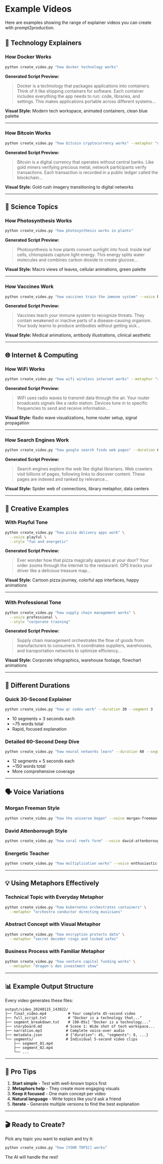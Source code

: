 # Example Videos

Here are examples showing the range of explainer videos you can create with prompt2production.

## 🔧 Technology Explainers

### How Docker Works
```bash
python create_video.py "how docker technology works"
```

**Generated Script Preview:**
> Docker is a technology that packages applications into containers. Think of it like shipping containers for software. Each container includes everything the app needs to run: code, libraries, and settings. This makes applications portable across different systems...

**Visual Style:** Modern tech workspace, animated containers, clean blue palette

---

### How Bitcoin Works
```bash
python create_video.py "how bitcoin cryptocurrency works" --metaphor "digital gold rush"
```

**Generated Script Preview:**
> Bitcoin is a digital currency that operates without central banks. Like gold miners verifying precious metal, network participants verify transactions. Each transaction is recorded in a public ledger called the blockchain...

**Visual Style:** Gold rush imagery transitioning to digital networks

---

## 🧬 Science Topics

### How Photosynthesis Works
```bash
python create_video.py "how photosynthesis works in plants"
```

**Generated Script Preview:**
> Photosynthesis is how plants convert sunlight into food. Inside leaf cells, chloroplasts capture light energy. This energy splits water molecules and combines carbon dioxide to create glucose...

**Visual Style:** Macro views of leaves, cellular animations, green palette

---

### How Vaccines Work
```bash
python create_video.py "how vaccines train the immune system" --voice british-female
```

**Generated Script Preview:**
> Vaccines teach your immune system to recognize threats. They contain weakened or inactive parts of a disease-causing organism. Your body learns to produce antibodies without getting sick...

**Visual Style:** Medical animations, antibody illustrations, clinical aesthetic

---

## 🌐 Internet & Computing

### How WiFi Works
```bash
python create_video.py "how wifi wireless internet works" --metaphor "radio waves"
```

**Generated Script Preview:**
> WiFi uses radio waves to transmit data through the air. Your router broadcasts signals like a radio station. Devices tune in to specific frequencies to send and receive information...

**Visual Style:** Radio wave visualizations, home router setup, signal propagation

---

### How Search Engines Work
```bash
python create_video.py "how google search finds web pages" --duration 60
```

**Generated Script Preview:**
> Search engines explore the web like digital librarians. Web crawlers visit billions of pages, following links to discover content. These pages are indexed and ranked by relevance...

**Visual Style:** Spider web of connections, library metaphor, data centers

---

## 🎨 Creative Examples

### With Playful Tone
```bash
python create_video.py "how pizza delivery apps work" \
  --voice playful \
  --style "fun and energetic"
```

**Generated Script Preview:**
> Ever wonder how that pizza magically appears at your door? Your order zooms through the internet to the restaurant. GPS tracks your driver like a delicious treasure map...

**Visual Style:** Cartoon pizza journey, colorful app interfaces, happy animations

---

### With Professional Tone
```bash
python create_video.py "how supply chain management works" \
  --voice professional \
  --style "corporate training"
```

**Generated Script Preview:**
> Supply chain management orchestrates the flow of goods from manufacturers to consumers. It coordinates suppliers, warehouses, and transportation networks to optimize efficiency...

**Visual Style:** Corporate infographics, warehouse footage, flowchart animations

---

## 🎯 Different Durations

### Quick 30-Second Explainer
```bash
python create_video.py "how qr codes work" --duration 30 --segment 3
```
- 10 segments × 3 seconds each
- ~75 words total
- Rapid, focused explanation

### Detailed 60-Second Deep Dive
```bash
python create_video.py "how neural networks learn" --duration 60 --segment 5
```
- 12 segments × 5 seconds each
- ~150 words total
- More comprehensive coverage

---

## 🗣️ Voice Variations

### Morgan Freeman Style
```bash
python create_video.py "how the universe began" --voice morgan-freeman
```

### David Attenborough Style
```bash
python create_video.py "how coral reefs form" --voice david-attenborough
```

### Energetic Teacher
```bash
python create_video.py "how multiplication works" --voice enthusiastic-teacher
```

---

## 💡 Using Metaphors Effectively

### Technical Topic with Everyday Metaphor
```bash
python create_video.py "how kubernetes orchestrates containers" \
  --metaphor "orchestra conductor directing musicians"
```

### Abstract Concept with Visual Metaphor
```bash
python create_video.py "how encryption protects data" \
  --metaphor "secret decoder rings and locked safes"
```

### Business Process with Familiar Metaphor
```bash
python create_video.py "how venture capital funding works" \
  --metaphor "dragon's den investment show"
```

---

## 📊 Example Output Structure

Every video generates these files:

```
output/video_20240115_143022/
├── final_video.mp4          # Your complete 45-second video
├── full_script.txt          # "Docker is a technology that..."
├── segment_breakdown.txt    # [00-05s] "Docker is a technology..."
├── storyboard.md           # Scene 1: Wide shot of tech workspace...
├── narration.mp3           # Complete voice-over audio
├── metadata.json           # {"duration": 45, "segments": 9, ...}
└── segments/               # Individual 5-second video clips
    ├── segment_01.mp4
    ├── segment_02.mp4
    └── ...
```

---

## 🚀 Pro Tips

1. **Start simple** - Test with well-known topics first
2. **Metaphors help** - They create more engaging visuals
3. **Keep it focused** - One main concept per video
4. **Natural language** - Write topics like you'd ask a friend
5. **Iterate** - Generate multiple versions to find the best explanation

---

## 🎬 Ready to Create?

Pick any topic you want to explain and try it:

```bash
python create_video.py "how [YOUR TOPIC] works"
```

The AI will handle the rest!